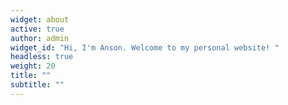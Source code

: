 ```yaml
---
widget: about
active: true
author: admin
widget_id: "Hi, I'm Anson. Welcome to my personal website! "
headless: true
weight: 20
title: ""
subtitle: ""
---
```

<!--StartFragment-->

<!--EndFragment-->